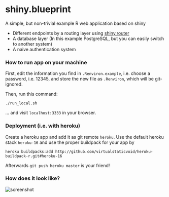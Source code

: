 # shiny.blueprint

A simple, but non-trivial example R web application based on shiny

* Different endpoints by a routing layer using [shiny.router](https://github.com/Appsilon/shiny.router)
* A database layer (In this example PostgreSQL, but you can easily switch to another system)
* A naive authentication system

### How to run app on your machine

First, edit the information you find in `.Renviron.example`, i.e. choose
a password, i.e. 12345, and store the new file as `.Renviron`, which will be git-ignored.

Then, run this command:

```shell
./run_local.sh
```
… and visit `localhost:3333` in your browser.

### Deployment (i.e. with heroku)

Create a heroku app and add it as git remote `heroku`. Use the default heroku stack `heroku-16`
and use the proper buildpack for your app by

```shell
heroku buildpacks:add http://github.com/virtualstaticvoid/heroku-buildpack-r.git#heroku-16
```

Afterwards `git push heroku master` is your friend!


### How does it look like?

![screenshot](https://user-images.githubusercontent.com/3685123/39448039-f7a12cf4-4cc3-11e8-9de7-93ef1f23d91c.png)
